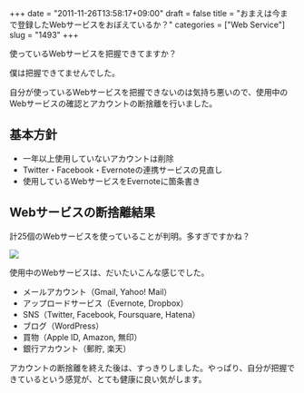+++
date = "2011-11-26T13:58:17+09:00"
draft = false
title = "おまえは今まで登録したWebサービスをおぼえているか？"
categories = ["Web Service"]
slug = "1493"
+++

使っているWebサービスを把握できてますか？

僕は把握できてませんでした。

自分が使っているWebサービスを把握できないのは気持ち悪いので、使用中のWebサービスの確認とアカウントの断捨離を行いました。

## 基本方針

* 一年以上使用していないアカウントは削除
* Twitter・Facebook・Evernoteの連携サービスの見直し
* 使用しているWebサービスをEvernoteに箇条書き

## Webサービスの断捨離結果

計25個のWebサービスを使っていることが判明。多すぎですかね？

![](/images/2011/11/1493_1.png)

使用中のWebサービスは、だいたいこんな感じでした。

* メールアカウント（Gmail, Yahoo! Mail）
* アップロードサービス（Evernote, Dropbox）
* SNS（Twitter, Facebook, Foursquare, Hatena）
* ブログ（WordPress）
* 買物（Apple ID, Amazon, 無印）
* 銀行アカウント（郵貯, 楽天）

アカウントの断捨離を終えた後は、すっきりしました。やっぱり、自分が把握できているという感覚が、とても健康に良い気がします。
